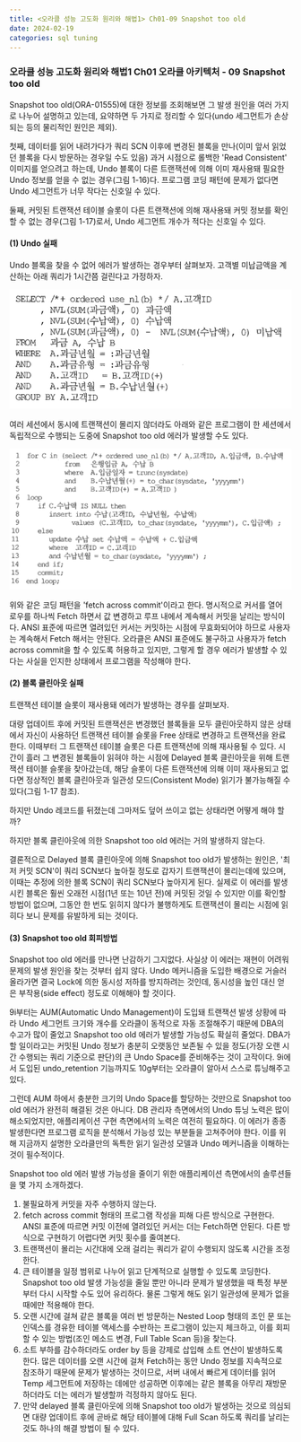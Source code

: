 ```yaml
---
title: <오라클 성능 고도화 원리와 해법1> Ch01-09 Snapshot too old
date: 2024-02-19
categories: sql tuning
---
```



### 오라클 성능 고도화 원리와 해법1 Ch01 오라클 아키텍처 - 09 Snapshot too old

Snapshot too old(ORA-01555)에 대한 정보를 조회해보면 그 발생 원인을 여러 가지로 나누어 설명하고 있는데, 요약하면 두 가지로 정리할 수 있다(undo 세그먼트가 손상되는 등의 물리적인 원인은 제외).

첫째, 데이터를 읽어 내려가다가 쿼리 SCN 이후에 변경된 블록을 만나(이미 앞서 읽었던 블록을 다시 방문하는 경우일 수도 있음) 과거 시점으로 롤백한 'Read Consistent' 이미지를 얻으려고 하는데, Undo 블록이 다른 트랜잭션에 의해 이미 재사용돼 필요한 Undo 정보를 얻을 수 없는 경우(그림 1-16)다. 프로그램 코딩 패턴에 문제가 없다면 Undo 세그먼트가 너무 작다는 신호일 수 있다.

둘째, 커밋된 트랜잭션 테이블 슬롯이 다른 트랜잭션에 의해 재사용돼 커밋 정보를 확인할 수 없는 경우(그림 1-17)로서, Undo 세그먼트 개수가 적다는 신호일 수 있다.

#### (1) Undo 실패
Undo 블록을 찾을 수 없어 에러가 발생하는 경우부터 살펴보자. 고객별 미납금액을 계산하는 아래 쿼리가 1시간쯤 걸린다고 가정하자.

![](/assets/images/sqlp/sqlp-1-01-09-0.png)

여러 세션에서 동시에 트랜잭션이 몰리지 않더라도 아래와 같은 프로그램이 한 세션에서 독립적으로 수행되는 도중에 Snapshot too old 에러가 발생할 수도 있다.

![](/assets/images/sqlp/sqlp-1-01-09-1.png)

위와 같은 코딩 패턴을 'fetch across commit'이라고 한다. 명시적으로 커서를 열어 로우를 하나씩 Fetch 하면서 값 변경하고 루프 내에서 계속해서 커밋을 날리는 방식이다. ANSI 표준에 따르면 열려있던 커서는 커밋하는 시점에 무효화되어야 하므로 사용자는 계속해서 Fetch 해서는 안된다. 오라클은 ANSI 표준에도 불구하고 사용자가 fetch across commit을 할 수 있도록 허용하고 있지만, 그렇게 할 경우 에러가 발생할 수 있다는 사실을 인지한 상태에서 프로그램을 작성해야 한다.

#### (2) 블록 클린아웃 실패
트랜잭션 테이블 슬롯이 재사용돼 에러가 발생하는 경우를 살펴보자.

대량 업데이트 후에 커밋된 트랜잭션은 변경했던 블록들을 모두 클린아웃하지 않은 상태에서 자신이 사용하던 트랜잭션 테이블 슬롯을 Free 상태로 변경하고 트랜잭션을 완료한다. 이때부터 그 트랜잭션 테이블 슬롯은 다른 트랜잭션에 의해 재사용될 수 있다. 시간이 흘러 그 변경된 블록들이 읽혀야 하는 시점에 Delayed 블록 클린아웃을 위해 트랜잭션 테이블 슬롯을 찾아갔는데, 해당 슬롯이 다른 트랜잭션에 의해 이미 재사용되고 없다면 정상적인 블록 클린아웃과 일관성 모드(Consistent Mode) 읽기가 불가능해질 수 있다(그림 1-17 참조).

하지만 Undo 레코드를 뒤졌는데 그마저도 덮어 쓰이고 없는 상태라면 어떻게 해야 할까?

하지만 블록 클린아웃에 의한 Snapshot too old 에러는 거의 발생하지 않는다.

결론적으로 Delayed 블록 클린아웃에 의해 Snapshot too old가 발생하는 원인은, '최저 커밋 SCN'이 쿼리 SCN보다 높아질 정도로 갑자기 트랜잭션이 몰리는데에 있으며, 이때는 추정에 의한 블록 SCN이 쿼리 SCN보다 높아지게 된다. 실제로 이 에러를 발생시킨 블록은 훨씬 오래전 시점(1년 또는 10년 전)에 커밋된 것일 수 있지만 이를 확인할 방법이 없으며, 그동안 한 번도 읽히지 않다가 불행하게도 트랜잭션이 몰리는 시점에 읽히다 보니 문제를 유발하게 되는 것이다.

#### (3) Snapshot too old 회피방법
Snapshot too old 에러를 만나면 난감하기 그지없다. 사실상 이 에러는 재현이 어려워 문제의 발생 원인을 찾는 것부터 쉽지 않다.
Undo 메커니즘을 도입한 배경으로 거슬러 올라가면 결국 Lock에 의한 동시성 저하를 방지하려는 것인데, 동시성을 높인 대신 얻은 부작용(side effect) 정도로 이해해야 할 것이다.

9i부터는 AUM(Automatic Undo Management)이 도입돼 트랜잭션 발생 상황에 따라 Undo 세그먼트 크기와 개수를 오라클이 동적으로 자동 조절해주기 때문에 DBA의 수고가 많이 줄었고 Snapshot too old 에러가 발생할 가능성도 확실히 줄었다. DBA가 할 일이라고는 커밋된 Undo 정보가 충분히 오랫동안 보존될 수 있을 정도(가장 오랜 시간 수행되는 쿼리 기준으로 판단)의 큰 Undo Space를 준비해주는 것이 고작이다. 9i에서 도입된 undo_retention 기능까지도 10g부터는 오라클이 알아서 스스로 튜닝해주고 있다.

그런데 AUM 하에서 충분한 크기의 Undo Space를 할당하는 것만으로 Snapshot too old 에러가 완전히 해결된 것은 아니다. DB 관리자 측면에서의 Undo 튜닝 노력은 많이 해소되었지만, 애플리케이션 구현 측면에서의 노력은 여전히 필요하다. 이 에러가 종종 발생한다면 프로그램 로직을 분석해서 가능성 있는 부분들을 고쳐주어야 한다. 이를 위해 지금까지 설명한 오라클만의 독특한 읽기 일관성 모델과 Undo 메커니즘을 이해하는 것이 필수적이다.

Snapshot too old 에러 발생 가능성을 줄이기 위한 애플리케이션 측면에서의 솔루션들을 몇 가지 소개하겠다.

1. 불필요하게 커밋을 자주 수행하지 않는다.
2. fetch across commit 형태의 프로그램 작성을 피해 다른 방식으로 구현한다. ANSI 표준에 따르면 커밋 이전에 열려있던 커서는 더는 Fetch하면 안된다. 다른 방식으로 구현하기 어렵다면 커밋 횟수를 줄여본다.
3. 트랜잭션이 몰리는 시간대에 오래 걸리는 쿼리가 같이 수행되지 않도록 시간을 조정한다.
4. 큰 테이블을 일정 범위로 나누어 읽고 단계적으로 실행할 수 있도록 코딩한다. Snapshot too old 발생 가능성을 줄일 뿐만 아니라 문제가 발생했을 때 특정 부분부터 다시 시작할 수도 있어 유리하다. 물론 그렇게 해도 읽기 일관성에 문제가 없을 때에만 적용해야 한다.
5. 오랜 시간에 걸쳐 같은 블록을 여러 번 방문하는 Nested Loop 형태의 조인 문 또는 인덱스를 경유한 테이블 액세스를 수반하는 프로그램이 있는지 체크하고, 이를 회피할 수 있는 방법(조인 메소드 변경, Full Table Scan 등)을 찾는다.
6. 소트 부하를 감수하더라도 order by 등을 강제로 삽입해 소트 연산이 발생하도록 한다. 많은 데이터를 오랜 시간에 걸쳐 Fetch하는 동안 Undo 정보를 지속적으로 참조하기 때문에 문제가 발생하는 것이므로, 서버 내에서 빠르게 데이터를 읽어 Temp 세그먼트에 저장하는 데에만 성공하면 이후에는 같은 블록을 아무리 재방문하더라도 더는 에러가 발생할까 걱정하지 않아도 된다.
7. 만약 delayed 블록 클린아웃에 의해 Snapshot too old가 발생하는 것으로 의심되면 대량 업데이트 후에 곧바로 해당 테이블에 대해 Full Scan 하도록 쿼리를 날리는 것도 하나의 해결 방법이 될 수 있다.

